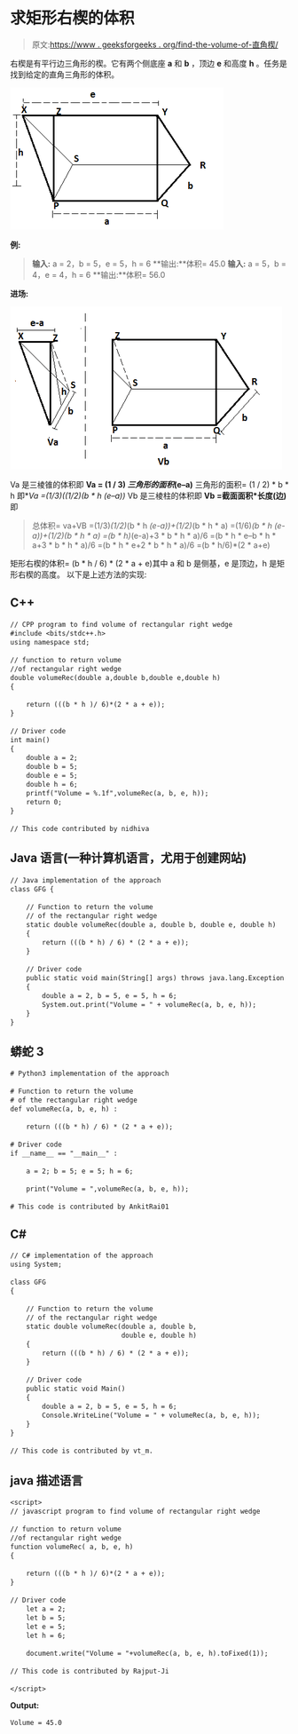 # 求矩形右楔的体积

> 原文:[https://www . geeksforgeeks . org/find-the-volume-of-直角楔/](https://www.geeksforgeeks.org/find-the-volume-of-rectangular-right-wedge/)

右楔是有平行边三角形的楔。它有两个侧底座 **a** 和 **b** ，顶边 **e** 和高度 **h** 。任务是找到给定的直角三角形的体积。

![RECTANGULAR RIGHT WEDGE](img/8c471db8e22936b1289f0c52535315dd.png)

**例:**

> **输入:** a = 2，b = 5，e = 5，h = 6
> **输出:**体积= 45.0
> **输入:** a = 5，b = 4，e = 4，h = 6
> **输出:**体积= 56.0

**进场:**

![WEDGE ](img/188a88f2271c6e16f2368bd269c4db9d.png)

Va 是三棱锥的体积即 **Va = (1 / 3) *三角形的面积*(e–a)**
三角形的面积= (1 / 2) * b * h
即**Va =(1/3)*((1/2)*(b * h *(e–a))**
Vb 是三棱柱的体积即 **Vb =截面面积*长度(边)**
即

> 总体积= va+VB
> =(1/3)*(1/2)*(b * h *(e-a))+(1/2)*(b * h * a)
> =(1/6)*(b * h *(e-a))+(1/2)*(b * h * a)
> =(b * h)*(e-a)+3 * b * h * a)/6
> =(b * h * e–b * h * a+3 * b * h * a)/6
> =(b * h * e+2 * b * h * a)/6
> =(b * h/6)*(2 * a+e)

矩形右楔的体积= (b * h / 6) * (2 * a + e)其中 a 和 b 是侧基，e 是顶边，h 是矩形右楔的高度。
以下是上述方法的实现:

## C++

```
// CPP program to find volume of rectangular right wedge
#include <bits/stdc++.h>
using namespace std;

// function to return volume
//of rectangular right wedge
double volumeRec(double a,double b,double e,double h)
{

    return (((b * h )/ 6)*(2 * a + e));
}

// Driver code
int main()
{
    double a = 2;
    double b = 5;
    double e = 5;
    double h = 6;
    printf("Volume = %.1f",volumeRec(a, b, e, h));
    return 0;
}

// This code contributed by nidhiva
```

## Java 语言(一种计算机语言，尤用于创建网站)

```
// Java implementation of the approach
class GFG {

    // Function to return the volume
    // of the rectangular right wedge
    static double volumeRec(double a, double b, double e, double h)
    {
        return (((b * h) / 6) * (2 * a + e));
    }

    // Driver code
    public static void main(String[] args) throws java.lang.Exception
    {
        double a = 2, b = 5, e = 5, h = 6;
        System.out.print("Volume = " + volumeRec(a, b, e, h));
    }
}
```

## 蟒蛇 3

```
# Python3 implementation of the approach

# Function to return the volume
# of the rectangular right wedge
def volumeRec(a, b, e, h) :

    return (((b * h) / 6) * (2 * a + e));

# Driver code
if __name__ == "__main__" :

    a = 2; b = 5; e = 5; h = 6;

    print("Volume = ",volumeRec(a, b, e, h));

# This code is contributed by AnkitRai01
```

## C#

```
// C# implementation of the approach
using System;

class GFG
{

    // Function to return the volume
    // of the rectangular right wedge
    static double volumeRec(double a, double b,
                            double e, double h)
    {
        return (((b * h) / 6) * (2 * a + e));
    }

    // Driver code
    public static void Main()
    {
        double a = 2, b = 5, e = 5, h = 6;
        Console.WriteLine("Volume = " + volumeRec(a, b, e, h));
    }
}

// This code is contributed by vt_m.
```

## java 描述语言

```
<script>
// javascript program to find volume of rectangular right wedge

// function to return volume
//of rectangular right wedge
function volumeRec( a, b, e, h)
{

    return (((b * h )/ 6)*(2 * a + e));
}

// Driver code
    let a = 2;
    let b = 5;
    let e = 5;
    let h = 6;

    document.write("Volume = "+volumeRec(a, b, e, h).toFixed(1));

// This code is contributed by Rajput-Ji

</script>
```

**Output:** 

```
Volume = 45.0
```